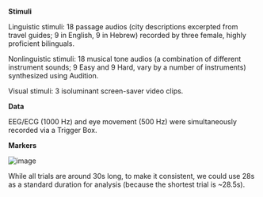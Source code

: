 **Stimuli**

Linguistic stimuli: 18 passage audios (city descriptions excerpted from travel guides; 9 in English, 9 in Hebrew) recorded by three female, highly proficient bilinguals.

Nonlinguistic stimuli: 18 musical tone audios (a combination of different instrument sounds; 9 Easy and 9 Hard, vary by a number of instruments) synthesized using Audition.

Visual stimuli: 3 isoluminant screen-saver video clips.

**Data**

EEG/ECG (1000 Hz) and eye movement (500 Hz) were simultaneously recorded via a Trigger Box. 

**Markers**

![image](https://github.com/AlejandroPerezB2B/Syncbeateyeeg/assets/65445363/53f168e9-3679-4179-bb6f-5dc2a4476813)

While all trials are around 30s long, to make it consistent, we could use 28s as a standard duration for analysis (because the shortest trial is ~28.5s). 

